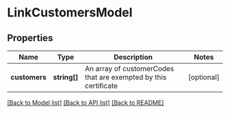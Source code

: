 # LinkCustomersModel

## Properties
Name | Type | Description | Notes
------------ | ------------- | ------------- | -------------
**customers** | **string[]** | An array of customerCodes that are exempted by this certificate | [optional] 

[[Back to Model list]](../README.md#documentation-for-models) [[Back to API list]](../README.md#documentation-for-api-endpoints) [[Back to README]](../README.md)


